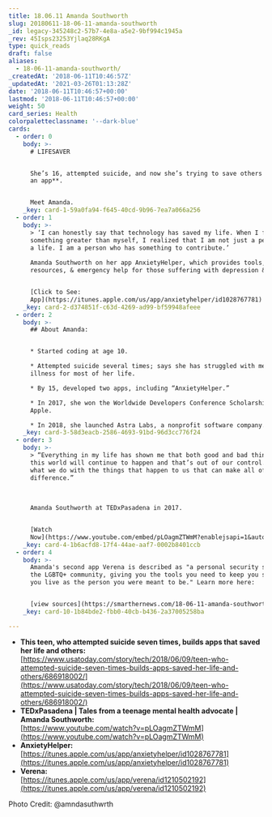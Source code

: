 ```yaml
---
title: 18.06.11 Amanda Southworth
slug: 20180611-18-06-11-amanda-southworth
_id: legacy-345248c2-57b7-4e8a-a5e2-9bf994c1945a
_rev: 45Isps23253Yjlaq28RKgA
type: quick_reads
draft: false
aliases:
  - 18-06-11-amanda-southworth/
_createdAt: '2018-06-11T10:46:57Z'
_updatedAt: '2021-03-26T01:13:28Z'
date: '2018-06-11T10:46:57+00:00'
lastmod: '2018-06-11T10:46:57+00:00'
weight: 50
card_series: Health
colorpaletteclassname: '--dark-blue'
cards:
  - order: 0
    body: >-
      # LIFESAVER


      She’s 16, attempted suicide, and now she’s trying to save others – **with
      an app**.


      Meet Amanda.
    _key: card-1-59a0fa94-f645-40cd-9b96-7ea7a066a256
  - order: 1
    body: >-
      > ‘I can honestly say that technology has saved my life. When I found
      something greater than myself, I realized that I am not just a person with
      a life. I am a person who has something to contribute.’  
        
      Amanda Southworth on her app AnxietyHelper, which provides tools,
      resources, & emergency help for those suffering with depression & anxiety.


      [Click to See:
      App](https://itunes.apple.com/us/app/anxietyhelper/id1028767781)
    _key: card-2-d374851f-c63d-4269-ad99-bf59948afeee
  - order: 2
    body: >-
      ## About Amanda:


      * Started coding at age 10.

      * Attempted suicide several times; says she has struggled with mental
      illness for most of her life.

      * By 15, developed two apps, including “AnxietyHelper.”

      * In 2017, she won the Worldwide Developers Conference Scholarship from
      Apple.

      * In 2018, she launched Astra Labs, a nonprofit software company.
    _key: card-3-58d3eacb-2586-4693-91bd-96d3cc776f24
  - order: 3
    body: >-
      > “Everything in my life has shown me that both good and bad things in
      this world will continue to happen and that’s out of our control. But it’s
      what we do with the things that happen to us that can make all of the
      difference.”  
        
        
        
      Amanda Southworth at TEDxPasadena in 2017.


      [Watch
      Now](https://www.youtube.com/embed/pLOagmZTWmM?enablejsapi=1&autoplay=1&rel=0)
    _key: card-4-1b6acfd8-17f4-44ae-aaf7-0002b8401ccb
  - order: 4
    body: >-
      Amanda's second app Verena is described as "a personal security system for
      the LGBTQ+ community, giving you the tools you need to keep you safe while
      you live as the person you were meant to be." Learn more here:


      [view sources](https://smarthernews.com/18-06-11-amanda-southworth/)
    _key: card-10-1b84bde2-fbb0-40cb-b436-2a37005258ba

---
```

* **This teen, who attempted suicide seven times, builds apps that saved her life and others:**  
[https://www.usatoday.com/story/tech/2018/06/09/teen-who-attempted-suicide-seven-times-builds-apps-saved-her-life-and-others/686918002/](https://www.usatoday.com/story/tech/2018/06/09/teen-who-attempted-suicide-seven-times-builds-apps-saved-her-life-and-others/686918002/)
* **TEDxPasadena | Tales from a teenage mental health advocate | Amanda Southworth:**  
[https://www.youtube.com/watch?v=pLOagmZTWmM](https://www.youtube.com/watch?v=pLOagmZTWmM)
* **AnxietyHelper:**  
[https://itunes.apple.com/us/app/anxietyhelper/id1028767781](https://itunes.apple.com/us/app/anxietyhelper/id1028767781)
* **Verena:**  
[https://itunes.apple.com/us/app/verena/id1210502192](https://itunes.apple.com/us/app/verena/id1210502192)

Photo Credit: @amndasuthwrth